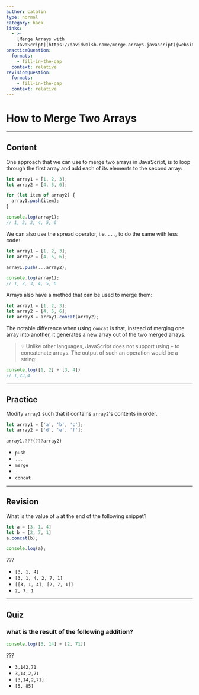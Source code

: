 ```yaml
---
author: catalin
type: normal
category: hack
links:
  - >-
    [Merge Arrays with
    JavaScript](https://davidwalsh.name/merge-arrays-javascript){website}
practiceQuestion:
  formats:
    - fill-in-the-gap
  context: relative
revisionQuestion:
  formats:
    - fill-in-the-gap
  context: relative
---
```


# How to Merge Two Arrays


---

## Content

One approach that we can use to merge two arrays in JavaScript, is to loop through the first array and add each of its elements to the second array:

```js
let array1 = [1, 2, 3];
let array2 = [4, 5, 6];

for (let item of array2) {
  array1.push(item);
}

console.log(array1);
// 1, 2, 3, 4, 5, 6
```

We can also use the spread operator, i.e. `...`, to do the same with less code:

```js
let array1 = [1, 2, 3];
let array2 = [4, 5, 6];

array1.push(...array2);

console.log(array1);
// 1, 2, 3, 4, 5, 6
```

Arrays also have a method that can be used to merge them:

```js
let array1 = [1, 2, 3];
let array2 = [4, 5, 6];
let array3 = array1.concat(array2);
```

The notable difference when using `concat` is that, instead of merging one array into another, it generates a new array out of the two merged arrays.

> 💡 Unlike other languages, JavaScript does not support using `+` to concatenate arrays. The output of such an operation would be a string:

```javascript
console.log([1, 2] + [3, 4])
// 1,23,4
```


---

## Practice

Modify `array1` such that it contains `array2`'s contents in order.

```javascript
let array1 = ['a', 'b', 'c'];
let array2 = ['d', 'e', 'f'];

array1.???(???array2)
```

- `push`
- `...`
- `merge`
- `-`
- `concat`


---

## Revision

What is the value of `a` at the end of the following snippet?

```javascript
let a = [3, 1, 4]
let b = [2, 7, 1]
a.concat(b);

console.log(a);
```

???

- `[3, 1, 4]`
- `[3, 1, 4, 2, 7, 1]`
- `[[3, 1, 4], [2, 7, 1]]`
- `2, 7, 1`


---

## Quiz

### what is the result of the following addition?


```javascript
console.log([3, 14] + [2, 71])
```

???

- `3,142,71`
- `3,14,2,71`
- `[3,14,2,71]`
- `[5, 85]`
